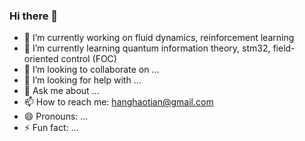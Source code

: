 ### Hi there 👋

- 🔭 I’m currently working on fluid dynamics, reinforcement learning
- 🌱 I’m currently learning quantum information theory, stm32, field-oriented control (FOC)
- 👯 I’m looking to collaborate on ...
- 🤔 I’m looking for help with ...
- 💬 Ask me about ...
- 📫 How to reach me: hanghaotian@gmail.com
- 😄 Pronouns: ...
- ⚡ Fun fact: ...

